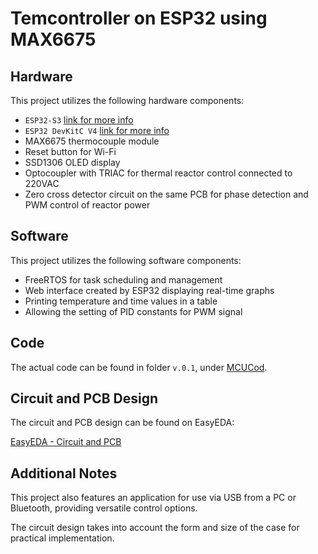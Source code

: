<h1>Temcontroller on ESP32 using MAX6675</h1>

<h2>Hardware</h2>

<p>This project utilizes the following hardware components:</p>

<ul>
    <li><code>ESP32-S3</code> <a href="https://docs.espressif.com/projects/esp-idf/en/stable/esp32s3/hw-reference/esp32s3/user-guide-devkitc-1.html">link for more info</a></li>
    <li><code>ESP32 DevKitC V4</code> <a href="https://docs.espressif.com/projects/esp-idf/en/stable/esp32/hw-reference/esp32/get-started-devkitc.html">link for more info</a></li>
    <li>MAX6675 thermocouple module</li>
    <li>Reset button for Wi-Fi</li>
    <li>SSD1306 OLED display</li>
    <li>Optocoupler with TRIAC for thermal reactor control connected to 220VAC</li>
    <li>Zero cross detector circuit on the same PCB for phase detection and PWM control of reactor power</li>
</ul>

<h2>Software</h2>

<p>This project utilizes the following software components:</p>

<ul>
    <li>FreeRTOS for task scheduling and management</li>
    <li>Web interface created by ESP32 displaying real-time graphs</li>
    <li>Printing temperature and time values in a table</li>
    <li>Allowing the setting of PID constants for PWM signal</li>
</ul>

<h2>Code</h2>

<p>The actual code can be found in folder <code>v.0.1</code>, under <a href="/Software/ActualCode/Temperature-control/">MCUCod</a>.</p>

<h2>Circuit and PCB Design</h2>

<p>The circuit and PCB design can be found on EasyEDA:</p>

<a href="https://oshwlab.com/creciunelcatalin/controlul-temperaturii">EasyEDA - Circuit and PCB</a>

<h2>Additional Notes</h2>

<p>This project also features an application for use via USB from a PC or Bluetooth, providing versatile control options.</p>

<p>The circuit design takes into account the form and size of the case for practical implementation.</p>
